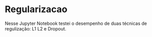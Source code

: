 # Regularizacao
Nesse Jupyter Notebook testei o desempenho de duas técnicas de regulização: L1 L2 e Dropout.
